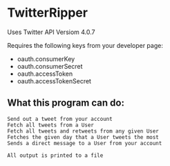 # TwitterRipper
Uses Twitter API Versiom 4.0.7

Requires the following keys from your developer page:
* oauth.consumerKey
* oauth.consumerSecret
* oauth.accessToken
* oauth.accessTokenSecret

## What this program can do: ##
    Send out a tweet from your account
    Fetch all tweets from a User
    Fetch all tweets and retweets from any given User
    Fetches the given day that a User tweets the most
    Sends a direct message to a User from your account
    
    All output is printed to a file
